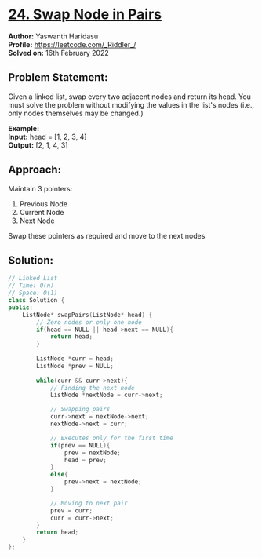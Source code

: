 # [24. Swap Node in Pairs](https://leetcode.com/problems/swap-nodes-in-pairs/)
**Author:** Yaswanth Haridasu <br> 
**Profile:** https://leetcode.com/_Riddler_/ <br>
**Solved on:** 16th February 2022

## Problem Statement:
Given a linked list, swap every two adjacent nodes and return its head. You must solve the problem without modifying the values in the list's nodes (i.e., only nodes themselves may be changed.)

**Example:** <br>
**Input:** head = [1, 2, 3, 4] <br>
**Output:** [2, 1, 4, 3]

## Approach:
Maintain 3 pointers:
1. Previous Node
2. Current Node
3. Next Node

Swap these pointers as required and move to the next nodes

## Solution: 
```cpp
// Linked List
// Time: O(n)
// Space: O(1)
class Solution {
public:
    ListNode* swapPairs(ListNode* head) {
        // Zero nodes or only one node
        if(head == NULL || head->next == NULL){
            return head;
        }
    
        ListNode *curr = head; 
        ListNode *prev = NULL;
        
        while(curr && curr->next){
            // Finding the next node
            ListNode *nextNode = curr->next;

            // Swapping pairs
            curr->next = nextNode->next;
            nextNode->next = curr;

            // Executes only for the first time
            if(prev == NULL){
                prev = nextNode;
                head = prev;
            }
            else{
                prev->next = nextNode;
            }

            // Moving to next pair
            prev = curr;
            curr = curr->next;
        }
        return head;
    }
};

```
